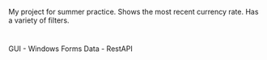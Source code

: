 My project for summer practice.
Shows the most recent currency rate. Has a variety of filters.
#
GUI - Windows Forms
Data - RestAPI
